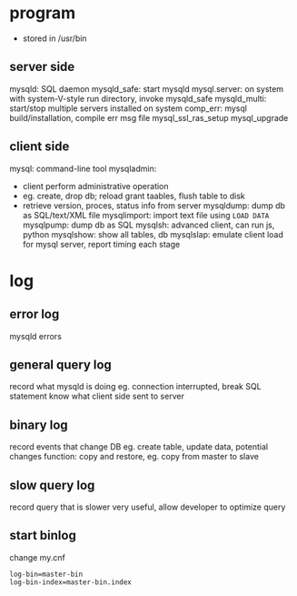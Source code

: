 # program
- stored in /usr/bin
## server side
mysqld: SQL daemon
mysqld_safe: start mysqld
mysql.server: on system with system-V-style run directory, invoke mysqld_safe
mysqld_multi: start/stop multiple servers installed on system
comp_err: mysql build/installation, compile err msg file
mysql_ssl_ras_setup
mysql_upgrade

## client side
mysql: command-line tool
mysqladmin: 
- client perform administrative operation
- eg. create, drop db; reload grant taables, flush table to disk
- retrieve version, proces, status info from server
mysqldump: dump db as SQL/text/XML file
mysqlimport: import text file using `LOAD DATA`
mysqlpump: dump db as SQL
mysqlsh: advanced client, can run js, python
mysqlshow: show all tables, db
mysqlslap: emulate client load for mysql server, report timing each stage

# log
## error log
mysqld errors
## general query log
record what mysqld is doing
eg. connection interrupted, break
    SQL statement
know what client side sent to server
## binary log
record events that change DB
eg. create table, update data, potential changes
function: copy and restore, eg. copy from master to slave

## slow query log
record query that is slower
very useful, allow developer to optimize query

## start binlog
change my.cnf
```
log-bin=master-bin
log-bin-index=master-bin.index
```
















